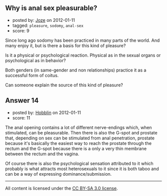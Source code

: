 ## Why is anal sex pleasurable?

- posted by: [Joze](https://stackexchange.com/users/-1/44-joze) on 2012-01-11
- tagged: `pleasure`, `sodomy`, `anal-sex`
- score: 9

Since long ago sodomy has been practiced in many parts of the world. And many enjoy it, but is there a basis for this kind of pleasure? 

Is it a physical or psychological reaction. Physical as in the sexual organs or psychological as in behavior?

Both genders (in same-gender and non relationships) practice it as a successful form of coitus.

Can someone explain the source of this kind of pleasure?


## Answer 14

- posted by: [Hobblin](https://stackexchange.com/users/-1/61-hobblin) on 2012-01-11
- score: 11

The anal opening contains a lot of different nerve-endings which, when stimulated, can be pleasurable. Then there is also the G-spot and prostate that, depending on sex can be stimulated from anal penetration, prostate because it's basically the easiest way to reach the prostate through the rectum and the G-spot because there is a only a very thin membrane between the rectum and the vagina.

Of course there is also the psychological sensation attributed to it which probably is what attracts most heterosexuals to it since it is both taboo and can be a way of expressing dominance/submission.



---

All content is licensed under the [CC BY-SA 3.0 license](https://creativecommons.org/licenses/by-sa/3.0/).
